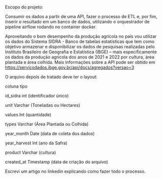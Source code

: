 Escopo do projeto:

Consumir os dados a partir de uma API, fazer o processo de ETL e, por fim, inserir o resultado em um banco de dados, utilizando o orquestrador de pipeline airflow rodando no container docker.

Aproveitando o bom desempenho da produção agrícola no país vou utilizar os dados do Sistema SIDRA - Banco de tabelas estatísticas que tem como objetivo armazenar e disponibilizar os dados de pesquisas realizadas pelo Instituto Brasileiro de Geografia e Estatística (IBGE) – mais especificamente os dados da produção agrícola dos anos de 2021 e 2022 por cultura, área plantada e área colhida. Mais informações sobre a API pode ser obtido em https://servicodados.ibge.gov.br/api/docs/agregados?versao=3

O arquivo depois de tratado deve ter o layout:


coluna        tipo

id_sidra      int (identificador único)

unit          Varchar (Toneladas ou Hectares)

values        Int (quantidade)

types         Varchar (Área Plantada ou Colhida)

year_month    Date (data de coleta dos dados)

year_harvest  Int (ano da Safra)

product       Varchar (cultura)

created_at    Timestamp (data de criação do arquivo)

Escrevi um artigo no linkedin explicando como fazer todo o processo. 
